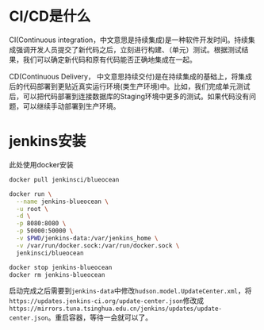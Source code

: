 # CI/CD是什么

CI(Continuous integration，中文意思是持续集成)是一种软件开发时间。持续集成强调开发人员提交了新代码之后，立刻进行构建、（单元）测试。根据测试结果，我们可以确定新代码和原有代码能否正确地集成在一起。

CD(Continuous Delivery， 中文意思持续交付)是在持续集成的基础上，将集成后的代码部署到更贴近真实运行环境(类生产环境)中。比如，我们完成单元测试后，可以把代码部署到连接数据库的Staging环境中更多的测试。如果代码没有问题，可以继续手动部署到生产环境。

# jenkins安装

此处使用docker安装

```bash
docker pull jenkinsci/blueocean

docker run \
  --name jenkins-blueocean \
  -u root \
  -d \
  -p 8080:8080 \
  -p 50000:50000 \
  -v $PWD/jenkins-data:/var/jenkins_home \
  -v /var/run/docker.sock:/var/run/docker.sock \
  jenkinsci/blueocean

docker stop jenkins-blueocean
docker rm jenkins-blueocean
```

启动完成之后需要到`jenkins-data`中修改`hudson.model.UpdateCenter.xml`，将`https://updates.jenkins-ci.org/update-center.json`修改成`https://mirrors.tuna.tsinghua.edu.cn/jenkins/updates/update-center.json`。重启容器，等待一会就可以了。